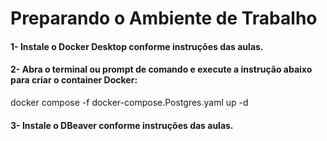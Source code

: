# Preparando o Ambiente de Trabalho

#### 1- Instale o Docker Desktop conforme instruções das aulas.

#### 2- Abra o terminal ou prompt de comando e execute a instrução abaixo para criar o container Docker:

docker compose -f docker-compose.Postgres.yaml up -d

#### 3- Instale o DBeaver conforme instruções das aulas.
